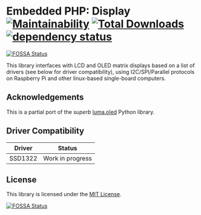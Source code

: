 # Embedded PHP: Display [![Maintainability](https://api.codeclimate.com/v1/badges/ae7b4800dfdfea72b6f7/maintainability)](https://codeclimate.com/github/embedded-php/display/maintainability) [![Total Downloads](https://poser.pugx.org/embedded-php/display/downloads)](//packagist.org/packages/embedded-php/display) [![dependency status](https://php.package.health/packages/embedded-php/display/dev-main/status.svg)](https://php.package.health/packages/embedded-php/display/dev-main)
[![FOSSA Status](https://app.fossa.com/api/projects/git%2Bgithub.com%2Fembedded-php%2Fdisplay.svg?type=shield)](https://app.fossa.com/projects/git%2Bgithub.com%2Fembedded-php%2Fdisplay?ref=badge_shield)

This library interfaces with LCD and OLED matrix displays based on a list of drivers (see below for driver compatibility), using I2C/SPI/Parallel protocols on Raspberry Pi and other linux-based single-board computers.

## Acknowledgements

This is a partial port of the *superb* [luma.oled](https://github.com/rm-hull/luma.oled) Python library.

## Driver Compatibility

Driver  | Status
--------|-------
SSD1322 | Work in progress

## License

This library is licensed under the [MIT License](LICENSE).


[![FOSSA Status](https://app.fossa.com/api/projects/git%2Bgithub.com%2Fembedded-php%2Fdisplay.svg?type=large)](https://app.fossa.com/projects/git%2Bgithub.com%2Fembedded-php%2Fdisplay?ref=badge_large)
